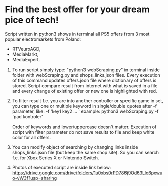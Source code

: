# Find the best offer for your dream pice of tech!
Script written in python3 shows in terminal all PS5 offers from 3 most popular electromarkets from Poland:
* RTVeuroAGD, 
* MediaMarkt, 
* MediaExpert.

1. To run script simply type: "python3 webScraping.py" in terminal inside folder with webScraping.py and shops_links.json files. Every execution of this command updates offers.json file where dictionary of offers is stored. Script compare result from internet with what is saved in a file and every change of existing offer or new one is highlighted with red.

 2. To filter result f.e. you are into another controller or specific game in set, you can type one or multiple keyword in single/double quotes after -f parameter, like: -f 'key1 key2 ... '
example: python3 webScraping.py -f 'pad kontroler'

    Order of keywords and lower/uppercase doesn't matter. Execution of script with filter parameter do not save results to file and keep white color for all offers.

3. You can modify object of searching by changing links inside shops_links.json file (but keep the same shop site). So you can search f.e. for Xbox Series X or Nintendo Switch.

4. Photos of executed script are inside link below:
https://drive.google.com/drive/folders/1u0xbs0rPD786j9Od63Llo6pxwuo-vW3f?usp=sharing


